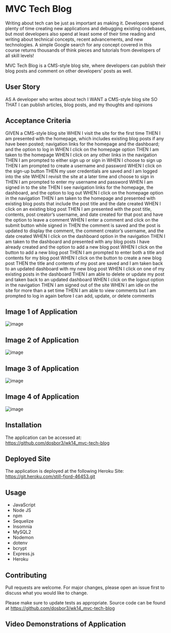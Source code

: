 # MVC Tech Blog

Writing about tech can be just as important as making it. Developers spend plenty of time creating new applications and debugging existing codebases, but most developers also spend at least some of their time reading and writing about technical concepts, recent advancements, and new technologies. A simple Google search for any concept covered in this course returns thousands of think pieces and tutorials from developers of all skill levels!

MVC Tech Blog is a CMS-style blog site, where developers can publish their blog posts and comment on other developers' posts as well.  



## User Story

AS A developer who writes about tech
I WANT a CMS-style blog site
SO THAT I can publish articles, blog posts, and my thoughts and opinions



## Acceptance Criteria

GIVEN a CMS-style blog site
WHEN I visit the site for the first time
THEN I am presented with the homepage, which includes existing blog posts if any have been posted; navigation links for the homepage and the dashboard; and the option to log in
WHEN I click on the homepage option
THEN I am taken to the homepage
WHEN I click on any other links in the navigation
THEN I am prompted to either sign up or sign in
WHEN I choose to sign up
THEN I am prompted to create a username and password
WHEN I click on the sign-up button
THEN my user credentials are saved and I am logged into the site
WHEN I revisit the site at a later time and choose to sign in
THEN I am prompted to enter my username and password
WHEN I am signed in to the site
THEN I see navigation links for the homepage, the dashboard, and the option to log out
WHEN I click on the homepage option in the navigation
THEN I am taken to the homepage and presented with existing blog posts that include the post title and the date created
WHEN I click on an existing blog post
THEN I am presented with the post title, contents, post creator’s username, and date created for that post and have the option to leave a comment
WHEN I enter a comment and click on the submit button while signed in
THEN the comment is saved and the post is updated to display the comment, the comment creator’s username, and the date created
WHEN I click on the dashboard option in the navigation
THEN I am taken to the dashboard and presented with any blog posts I have already created and the option to add a new blog post
WHEN I click on the button to add a new blog post
THEN I am prompted to enter both a title and contents for my blog post
WHEN I click on the button to create a new blog post
THEN the title and contents of my post are saved and I am taken back to an updated dashboard with my new blog post
WHEN I click on one of my existing posts in the dashboard
THEN I am able to delete or update my post and taken back to an updated dashboard
WHEN I click on the logout option in the navigation
THEN I am signed out of the site
WHEN I am idle on the site for more than a set time
THEN I am able to view comments but I am prompted to log in again before I can add, update, or delete comments



## Image 1 of Application 
![image](https://user-images.githubusercontent.com/40706088/156947359-04cc6aff-b3b9-46bd-8010-3704ac83f0ed.png)    


## Image 2 of Application 
![image](https://user-images.githubusercontent.com/40706088/156947383-22cb2814-09b1-4e3e-9b52-9f910794cb3b.png)

## Image 3 of Application 
![image](https://user-images.githubusercontent.com/40706088/156947417-92e7f4c9-0b4f-40c8-8248-f5810aaf4807.png)

## Image 4 of Application 
![image](https://user-images.githubusercontent.com/40706088/156947457-e2225785-b68f-4aca-908b-65256e968d83.png)


## Installation

The application can be accessed at:   https://github.com/dosbor3/wk14_mvc-tech-blog




## Deployed Site

The application is deployed at the following Heroku Site:  https://git.heroku.com/still-fjord-46453.git




## Usage

*  JavaScript
*  Node JS
*  npm
*  Sequelize
*  Insomnia
*  MySQL2
*  Nodemon
*  dotenv
*  bcrypt
*  Express.js
*  Heroku




## Contributing
Pull requests are welcome. For major changes, please open an issue first to discuss what you would like to change.

Please make sure to update tests as appropriate.  Source code can be found at https://github.com/dosbor3/wk14_mvc-tech-blog



## Video Demonstrations of Application
